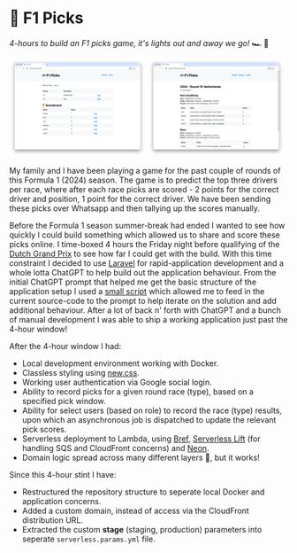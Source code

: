 # 🏁 F1 Picks

_4-hours to build an F1 picks game, it's lights out and away we go!_ 🏎️ 💨

<p>
  <img src="./README/home.png" width="49%" />
  <img src="./README/round.png" width="49%" /> 
</p>

My family and I have been playing a game for the past couple of rounds of this Formula 1 (2024) season.
The game is to predict the top three drivers per race, where after each race picks are scored - 2 points for the correct driver and position, 1 point for the correct driver.
We have been sending these picks over Whatsapp and then tallying up the scores manually.

Before the Formula 1 season summer-break had ended I wanted to see how quickly I could build something which allowed us to share and score these picks online.
I time-boxed 4 hours the Friday night before qualifying of the [Dutch Grand Prix](https://www.formula1.com/en/racing/2024/netherlands) to see how far I could get with the build.
With this time constraint I decided to use [Laravel](https://laravel.com/) for rapid-application development and a whole lotta ChatGPT to help build out the application behaviour.
From the initial ChatGPT prompt that helped me get the basic structure of the application setup I used a [small script](https://github.com/mufeedvh/code2prompt) which allowed me to feed in the current source-code to the prompt to help iterate on the solution and add additional behaviour.
After a lot of back n' forth with ChatGPT and a bunch of manual development I was able to ship a working application just past the 4-hour window!

After the 4-hour window I had:

- Local development environment working with Docker.
- Classless styling using [new.css](https://newcss.net/).
- Working user authentication via Google social login.
- Ability to record picks for a given round race (type), based on a specified pick window.
- Ability for select users (based on role) to record the race (type) results, upon which an asynchronous job is dispatched to update the relevant pick scores.
- Serverless deployment to Lambda, using [Bref](https://bref.sh/), [Serverless Lift](https://www.serverless.com/plugins/serverless-lift) (for handling SQS and CloudFront concerns) and [Neon](https://neon.tech/).
- Domain logic spread across many different layers 😬, but it works!

Since this 4-hour stint I have:

- Restructured the repository structure to seperate local Docker and application concerns.
- Added a custom domain, instead of access via the CloudFront distribution URL.
- Extracted the custom **stage** (staging, production) parameters into seperate `serverless.params.yml` file.
